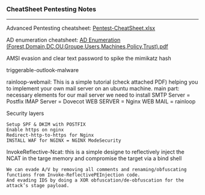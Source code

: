 ### CheatSheet Pentesting Notes
-------------------------------------------------------------------------------------------------------------------------------

Advanced Pentesting cheatsheet: 
[Pentest-CheatSheet.xlsx](https://github.com/VraiHack/Advanced-Pentesting-cheatsheet/raw/main/Pentest-CheatSheet.xlsx)

AD enumeration cheatsheet:
[AD Enumeration (Forest,Domain,DC,OU,Groupe,Users,Machines,Policy,Trust).pdf](https://github.com/VraiHack/Advanced-Pentesting-cheatsheet/blob/main/AD%20Enumeration%20(Forest%2CDomain%2CDC%2COU%2CGroupe%2CUsers%2CMachines%2CPolicy%2CTrust).pdf)

AMSI evasion and clear text password to spike the mimikatz hash

triggerable-outlook-malware

rainloop-webmail: This is a simple tutorial (check attached PDF) helping you to implement your own mail server on an ubuntu machine.
main part: necessary elements for our mail server we need to install
    SMTP Server = Postfix
    IMAP Server = Dovecot
    WEB SERVER = Nginx
    WEB MAIL = rainloop

Security layers

    Setup SPF & DKIM with POSTFIX
    Enable https on nginx
    Redirect-http-to-https for Nginx
    INSTALL WAF for NGINX = NGINX ModeSecurity


InvokeReflective-Ncat: this is a simple designe to reflectively inject the NCAT in the targe memory and compromise the target via a bind shell

    We can evade A/V by removing all comments and renaming/obfuscating functions from Invoke-ReflectivePEInjection code.
    And evading IDS by doing a XOR obfuscation/de-obfuscation for the attack’s stage payload.






